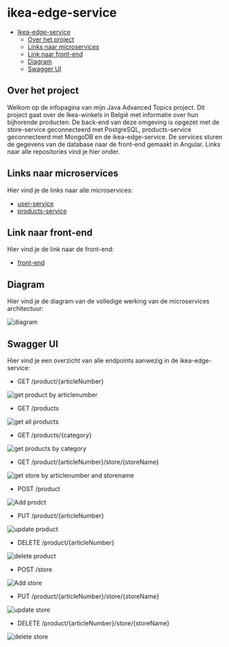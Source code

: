 # ikea-edge-service

- [Ikea-edge-service](#ikea-edge-service)
  * [Over het project](#over-het-project)
  * [Links naar microservices](#links-naar-microservices)
  * [Link naar front-end](#link-naar-front-end)
  * [Diagram](#diagram)
  * [Swagger UI](#swagger-ui)

## Over het project
Welkom op de infopagina van mijn Java Advanced Topics project. Dit project gaat over de Ikea-winkels in België met informatie over hun bijhorende producten. De back-end van deze omgeving is opgezet met de store-service geconnecteerd met PostgreSQL, products-service geconnecteerd met MongoDB en de ikea-edge-service. De services sturen de gegevens van de database naar de front-end gemaakt in Angular. Links naar alle repositories vind je hier onder.

## Links naar microservices
Hier vind je de links naar alle microservices:
- [user-service](https://github.com/thomasdergent/store-service)
- [products-service](https://github.com/thomasdergent/products-service)

## Link naar front-end
Hier vind je de link naar de front-end:
- [front-end](https://github.com/thomasdergent/store-service)

## Diagram
Hier vind je de diagram van de volledige werking van de microservices architectuur:

![diagram](https://user-images.githubusercontent.com/73995291/131002021-cf6e3122-0f93-4b5e-a3c8-173fa53baf42.png)

## Swagger UI
Hier vind je een overzicht van alle endpoints aanwezig in de ikea-edge-service:

- GET /product/{articleNumber}

![get product by articlenumber](https://user-images.githubusercontent.com/73995291/130999043-c169db71-0be5-448c-b761-1a5bb63298bd.png)

- GET /products

![get all products](https://user-images.githubusercontent.com/73995291/130999135-004e26bc-f2e6-4b83-bd40-93c98d198f09.png)

- GET /products/{category}

![get products by category](https://user-images.githubusercontent.com/73995291/130999240-57399cfc-b549-461a-a35f-be4d5ad1fe15.png)

- GET /product/{articleNumber}/store/{storeName}

![get store by articlenumber and storename](https://user-images.githubusercontent.com/73995291/130999321-f18caf67-3817-492c-80d4-5126b3f7840b.png)

- POST /product

![Add prodct](https://user-images.githubusercontent.com/73995291/130999379-08c1b212-3b91-48a4-904d-06182b2598c0.png)

- PUT /product/{articleNumber}

![update product](https://user-images.githubusercontent.com/73995291/130999452-79e2a050-9b15-4abd-907c-00707e285b9a.png)

- DELETE /product/{articleNumber}

![delete product](https://user-images.githubusercontent.com/73995291/130999492-3a4b5c68-8dda-4c8a-9f47-066c28e72d81.png)

- POST /store

![Add store](https://user-images.githubusercontent.com/73995291/130999575-a51ae4b2-ebb1-484c-9b7f-f51a1ff2616e.png)

- PUT /product/{articleNumber}/store/{storeName}

![update store](https://user-images.githubusercontent.com/73995291/130999644-3d9c83aa-92fa-4964-8270-dce8f43e9852.png)

- DELETE /product/{articleNumber}/store/{storeName}

![delete store](https://user-images.githubusercontent.com/73995291/130999673-c1b5da34-88cc-4625-bfb1-01ce29516f42.png)
